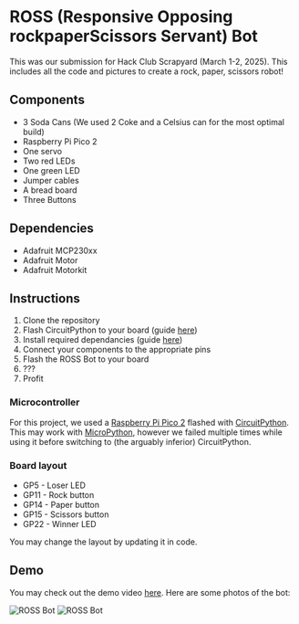 # ROSS (Responsive Opposing rockpaperScissors Servant) Bot

This was our submission for Hack Club Scrapyard (March 1-2, 2025). This includes all the code and pictures to create a rock, paper, scissors robot!

## Components

- 3 Soda Cans (We used 2 Coke and a Celsius can for the most optimal build)
- Raspberry Pi Pico 2
- One servo
- Two red LEDs
- One green LED
- Jumper cables
- A bread board
- Three Buttons

## Dependencies

- Adafruit MCP230xx
- Adafruit Motor
- Adafruit Motorkit

## Instructions

1. Clone the repository
2. Flash CircuitPython to your board (guide [here](https://learn.adafruit.com/welcome-to-circuitpython/installing-circuitpython))
3. Install required dependancies (guide [here](https://learn.adafruit.com/welcome-to-circuitpython/circuitpython-libraries))
4. Connect your components to the appropriate pins
5. Flash the ROSS Bot to your board
6. ???
7. Profit 
### Microcontroller

For this project, we used a [Raspberry Pi Pico 2](https://www.raspberrypi.com/products/raspberry-pi-pico-2/) flashed with [CircuitPython](https://circuitpython.org/). This may work with [MicroPython](https://micropython.org/), however we failed multiple times while using it before switching to (the arguably inferior) CircuitPython.
### Board layout
- GP5 - Loser LED
- GP11 - Rock button
- GP14 - Paper button
- GP15 - Scissors button
- GP22 - Winner LED
    
You may change the layout by updating it in code.
## Demo

You may check out the demo video [here](https://www.youtube.com/watch?v=yNPIscg1MPI).  Here are some photos of the bot:
  
![ROSS Bot](https://hc-cdn.hel1.your-objectstorage.com/s/v3/b3aeafc727d2a38b5bfdf56f245a30e9d16b96f3_img_4864.jpg)
![ROSS Bot](https://hc-cdn.hel1.your-objectstorage.com/s/v3/0b9cc506c9a9c43086c54dc1526226a092f90b57_img_4863.jpg)
